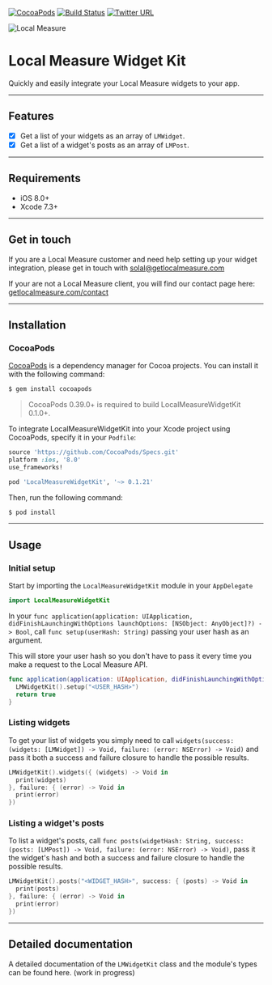 [![CocoaPods](https://img.shields.io/cocoapods/v/LocalMeasureWidgetKit.svg)](https://cocoapods.org/pods/LocalMeasureWidgetKit)
[![Build Status](https://travis-ci.org/localmeasure/LocalMeasureWidgetKit.svg?branch=master)](https://travis-ci.org/localmeasure/LocalMeasureWidgetKit)
[![Twitter URL](https://img.shields.io/twitter/url/http/shields.io.svg?style=social)](https://twitter.com/localmeasure)

![Local Measure](https://3h05ydjpmgg26w82hvkove2m-wpengine.netdna-ssl.com/wp-content/themes/local-measure/images/lm-logo.svg)

# Local Measure Widget Kit

Quickly and easily integrate your Local Measure widgets to your app.

---

## Features

- [x] Get a list of your widgets as an array of `LMWidget`.
- [x] Get a list of a widget's posts as an array of `LMPost`.

---

## Requirements

- iOS 8.0+
- Xcode 7.3+

---

## Get in touch

If you are a Local Measure customer and need help setting up your widget integration, please get in touch with <solal@getlocalmeasure.com>

If your are not a Local Measure client, you will find our contact page here: [getlocalmeasure.com/contact](https://www.getlocalmeasure.com/contact)

---

## Installation

### CocoaPods

[CocoaPods](http://cocoapods.org) is a dependency manager for Cocoa projects. You can install it with the following command:

```bash
$ gem install cocoapods
```

> CocoaPods 0.39.0+ is required to build LocalMeasureWidgetKit 0.1.0+.

To integrate LocalMeasureWidgetKit into your Xcode project using CocoaPods, specify it in your `Podfile`:

```ruby
source 'https://github.com/CocoaPods/Specs.git'
platform :ios, '8.0'
use_frameworks!

pod 'LocalMeasureWidgetKit', '~> 0.1.21'
```

Then, run the following command:

```bash
$ pod install
```

---

## Usage

### Initial setup

Start by importing the `LocalMeasureWidgetKit` module in your `AppDelegate`

```swift
import LocalMeasureWidgetKit
```

In your `func application(application: UIApplication, didFinishLaunchingWithOptions launchOptions: [NSObject: AnyObject]?) -> Bool`, call `func setup(userHash: String)` passing your user hash as an argument.

This will store your user hash so you don't have to pass it every time you make a request to the Local Measure API.

```swift
func application(application: UIApplication, didFinishLaunchingWithOptions launchOptions: [NSObject: AnyObject]?) -> Bool {
  LMWidgetKit().setup("<USER_HASH>")
  return true
}
```


### Listing widgets

To get your list of widgets you simply need to call `widgets(success: (widgets: [LMWidget]) -> Void, failure: (error: NSError) -> Void)` and pass it both a success and failure closure to handle the possible results.

```swift
LMWidgetKit().widgets({ (widgets) -> Void in
  print(widgets)
}, failure: { (error) -> Void in
  print(error)
})
```


### Listing a widget's posts

To list a widget's posts, call `func posts(widgetHash: String, success: (posts: [LMPost]) -> Void, failure: (error: NSError) -> Void)`, pass it the widget's hash and both a success and failure closure to handle the possible results.

```swift
LMWidgetKit().posts("<WIDGET_HASH>", success: { (posts) -> Void in
  print(posts)
}, failure: { (error) -> Void in
  print(error)
})
```

---

## Detailed documentation

A detailed documentation of the `LMWidgetKit` class and the module's types can be found here. (work in progress)